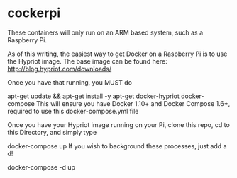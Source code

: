 # cockerpi

These containers will only run on an ARM based system, such as a Raspberry Pi.

As of this writing, the easiest way to get Docker on a Raspberry Pi is to use the Hypriot image. The base image can be found here: http://blog.hypriot.com/downloads/

Once you have that running, you MUST do

apt-get update && apt-get install -y apt-get docker-hypriot docker-compose
This will ensure you have Docker 1.10+ and Docker Compose 1.6+, required to use this docker-compose.yml file

Once you have your Hypriot image running on your Pi, clone this repo, cd to this Directory, and simply type

docker-compose up
If you wish to background these processes, just add a d!

docker-compose -d up 
